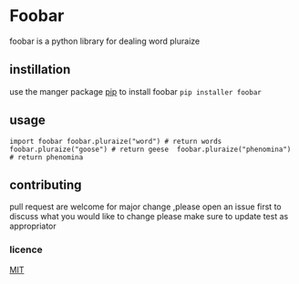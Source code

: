 # Foobar
foobar is a python library for dealing word pluraize
## instillation 
use the manger package [pip][1] to install foobar 
` pip installer foobar `
## usage
` import foobar
 foobar.pluraize("word") # return words 
foobar.pluraize("goose") # return geese 
foobar.pluraize("phenomina") # return phenomina  
`
## contributing
pull request are welcome  for major change ,please open an issue first to discuss
what you would like to change
please make sure to update test as appropriator 

### licence
[MIT][1]

[1]:https://MIT
